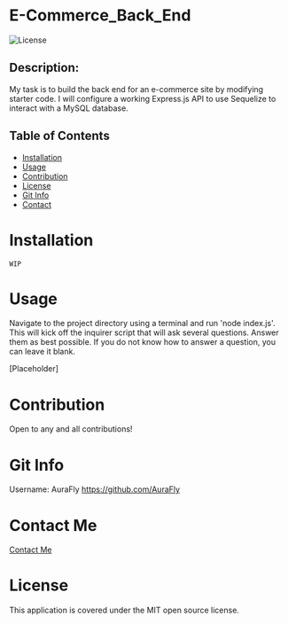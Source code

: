 # E-Commerce_Back_End
  ![License](https://img.shields.io/badge/license-MIT-brightgreen)

  ## Description:
My task is to build the back end for an e-commerce site by modifying starter code. I will configure a working Express.js API to use Sequelize to interact with a MySQL database.

  ## Table of Contents
  - [Installation](#installation)
  - [Usage](#usage)
  - [Contribution](#contribution)
  - [License](#license)
  - [Git Info](#git-info)
  - [Contact](#contact-me)


  # Installation
    WIP

  # Usage
  Navigate to the project directory using a terminal and run 'node index.js'. This will kick off the inquirer script that will ask several questions. Answer them as best possible. If you do not know how to answer a question, you can leave it blank.

  [Placeholder]

  # Contribution
  Open to any and all contributions!

  # Git Info
  Username: AuraFly
  https://github.com/AuraFly

  # Contact Me
  [Contact Me](mailto:JordanJco@gmail.com)

  # License
  This application is covered under the MIT open source license.

  